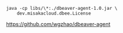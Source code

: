 ```shell
java -cp libs/\*:./dbeaver-agent-1.0.jar \
    dev.misakacloud.dbee.License
```
https://github.com/wgzhao/dbeaver-agent